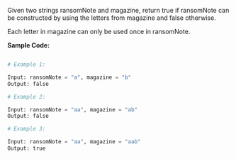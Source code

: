 Given two strings ransomNote and magazine, return true if ransomNote can be constructed by using the letters from magazine and false otherwise.

Each letter in magazine can only be used once in ransomNote.

 
**Sample Code:**

```python

# Example 1:

Input: ransomNote = "a", magazine = "b"
Output: false

# Example 2:

Input: ransomNote = "aa", magazine = "ab"
Output: false

# Example 3:

Input: ransomNote = "aa", magazine = "aab"
Output: true

```